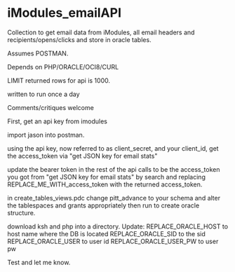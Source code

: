 # iModules_emailAPI
Collection to get email data from iModules, all email headers and recipients/opens/clicks and store in oracle tables.

Assumes POSTMAN.

Depends on PHP/ORACLE/OCI8/CURL

LIMIT returned rows for api is 1000. 

written to run once a day

Comments/critiques welcome

First, get an api key from imodules

import jason into postman.

using the api key, now referred to as client_secret, and your client_id, get the access_token via "get JSON key for email stats"

update the bearer token in the rest of the api calls to be the access_token you got from "get JSON key for email stats" by search and replacing REPLACE_ME_WITH_access_token with the returned access_token.

in create_tables_views.pdc change pitt_advance to your schema and alter the tablespaces and grants appropriately then run to create oracle structure.

download ksh and php into a directory.  Update:
  REPLACE_ORACLE_HOST to host name where the DB is located
  REPLACE_ORACLE_SID to the sid
  REPLACE_ORACLE_USER to user id
  REPLACE_ORACLE_USER_PW to user pw

Test and let me know.

